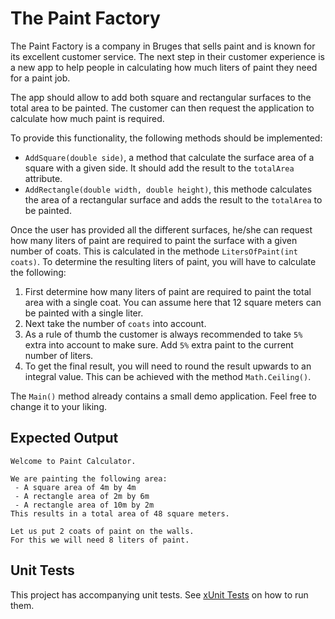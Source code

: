 # The Paint Factory

The Paint Factory is a company in Bruges that sells paint and is known for its excellent customer service. The next step in their customer experience is a new app to help people in calculating how much liters of paint they need for a paint job.

The app should allow to add both square and rectangular surfaces to the total area to be painted. The customer can then request the application to calculate how much paint is required.

To provide this functionality, the following methods should be implemented:

* `AddSquare(double side)`, a method that calculate the surface area of a square with a given side. It should add the result to the `totalArea` attribute.
* `AddRectangle(double width, double height)`, this methode calculates the area of a rectangular surface and adds the result to the `totalArea` to be painted.

Once the user has provided all the different surfaces, he/she can request how many liters of paint are required to paint the surface with a given number of coats. This is calculated in the methode `LitersOfPaint(int coats)`. To determine the resulting liters of paint, you will have to calculate the following:

1. First determine how many liters of paint are required to paint the total area with a single coat. You can assume here that 12 square meters can be painted with a single liter.
2. Next take the number of `coats` into account.
3. As a rule of thumb the customer is always recommended to take `5%` extra into account to make sure. Add `5%` extra paint to the current number of liters.
4. To get the final result, you will need to round the result upwards to an integral value. This can be achieved with the method `Math.Ceiling()`.

The `Main()` method already contains a small demo application. Feel free to change it to your liking.

## Expected Output

```text
Welcome to Paint Calculator.

We are painting the following area:
 - A square area of 4m by 4m
 - A rectangle area of 2m by 6m
 - A rectangle area of 10m by 2m
This results in a total area of 48 square meters.

Let us put 2 coats of paint on the walls.
For this we will need 8 liters of paint.
```

## Unit Tests

This project has accompanying unit tests. See [xUnit Tests](/README.md#xunit-tests) on how to run them.
